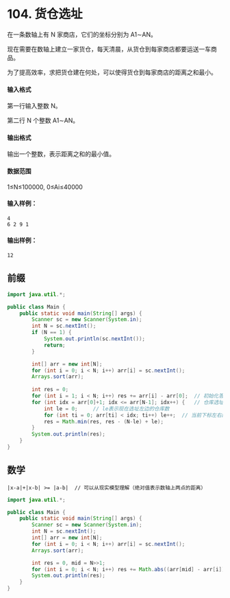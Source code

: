 # 104. 货仓选址

在一条数轴上有 N 家商店，它们的坐标分别为 A1∼AN。

现在需要在数轴上建立一家货仓，每天清晨，从货仓到每家商店都要运送一车商品。

为了提高效率，求把货仓建在何处，可以使得货仓到每家商店的距离之和最小。

#### 输入格式

第一行输入整数 N。

第二行 N 个整数 A1∼AN。

#### 输出格式

输出一个整数，表示距离之和的最小值。

#### 数据范围

1≤N≤100000, 0≤Ai≤40000

#### 输入样例：

```
4
6 2 9 1
```

#### 输出样例：

```
12
```



## 前缀

```java
import java.util.*;

public class Main {
    public static void main(String[] args) {
        Scanner sc = new Scanner(System.in);
        int N = sc.nextInt();
        if (N == 1) {
            System.out.println(sc.nextInt());
            return;
        }

        int[] arr = new int[N];
        for (int i = 0; i < N; i++) arr[i] = sc.nextInt();
        Arrays.sort(arr);
        
        int res = 0;
        for (int i = 1; i < N; i++) res += arr[i] - arr[0];  // 初始化答案
        for (int idx = arr[0]+1; idx <= arr[N-1]; idx++) {   // 仓库选址下标
            int le = 0;     // le表示现在选址左边的仓库数
            for (int ti = 0; arr[ti] < idx; ti++) le++;  // 当前下标左右的仓库数
            res = Math.min(res, res - (N-le) + le);
        }
        System.out.println(res);
    }
}
```



## 数学

```
|x-a|+|x-b| >= |a-b|  // 可以从现实模型理解（绝对值表示数轴上两点的距离）
```

```java
import java.util.*;

public class Main {
    public static void main(String[] args) {
        Scanner sc = new Scanner(System.in);
        int N = sc.nextInt();
        int[] arr = new int[N];
        for (int i = 0; i < N; i++) arr[i] = sc.nextInt();
        Arrays.sort(arr);

        int res = 0, mid = N>>1;
        for (int i = 0; i < N; i++) res += Math.abs((arr[mid] - arr[i]));
        System.out.println(res);
    }
}
```

